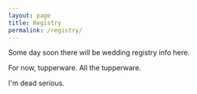 ```yaml
---
layout: page
title: Registry
permalink: /registry/
---
```


Some day soon there will be wedding registry info here. 

For now, tupperware. All the tupperware.

I'm dead serious.